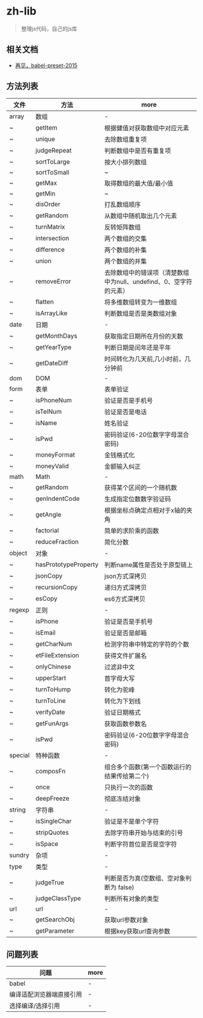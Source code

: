 # zh-lib

> 整理js代码，自己的js库

## 相关文档

- [再见，babel-preset-2015](https://zhuanlan.zhihu.com/p/29506685)

## 方法列表

| 文件      | 方法                   | more                                    |
|---------|----------------------|-----------------------------------------|
| array   | 数组                   | -                                       |
| ~       | getItem              | 根据健值对获取数组中对应元素                          |
| ~       | unique               | 去除数组重复项                                 |
| ~       | judgeRepeat          | 判断数组中是否有重复项                             |
| ~       | sortToLarge          | 按大小排列数组                                 |
| ~       | sortToSmall          | ~                                       |
| ~       | getMax               | 取得数组的最大值/最小值                            |
| ~       | getMin               | ~                                       |
| ~       | disOrder             | 打乱数组顺序                                  |
| ~       | getRandom            | 从数组中随机取出几个元素                            |
| ~       | turnMatrix           | 反转矩阵数组                                  |
| ~       | intersection         | 两个数组的交集                                 |
| ~       | difference           | 两个数组的补集                                 |
| ~       | union                | 两个数组的并集                                 |
| ~       | removeError          | 去除数组中的错误项（清楚数组中为null、undefind、0、空字符的元素） |
| ~       | flatten              | 将多维数组转变为一维数组                            |
| ~       | isArrayLike          | 判断数组是否是类数组对象                            |
| date    | 日期                   | -                                       |
| ~       | getMonthDays         | 获取指定日期所在月份的天数                           |
| ~       | getYearType          | 判断日期是闰年还是平年                             |
| ~       | getDateDiff          | 时间转化为几天前,几小时前，几分钟前                      |
| dom     | DOM                  | -                                       |
| form    | 表单                   | 表单验证                                    |
| ~       | isPhoneNum           | 验证是否是手机号                                |
| ~       | isTelNum             | 验证是否是电话                                 |
| ~       | isName               | 姓名验证                                    |
| ~       | isPwd                | 密码验证(6-20位数字字母混合密码)                     |
| ~       | moneyFormat          | 金钱格式化                                   |
| ~       | moneyValid           | 金额输入纠正                                  |
| math    | Math                 | -                                       |
| ~       | getRandom            | 获得某个区间的一个随机数                            |
| ~       | genIndentCode        | 生成指定位数数字验证码                             |
| ~       | getAngle             | 根据坐标点确定点相对于x轴的夹角                        |
| ~       | factorial            | 简单的求阶乘的函数                               |
| ~       | reduceFraction       | 简化分数                                    |
| object  | 对象                   | -                                       |
| ~       | hasPrototypeProperty | 判断name属性是否处于原型链上                        |
| ~       | jsonCopy             | json方式深拷贝                               |
| ~       | recursionCopy        | 递归方式深拷贝                                 |
| ~       | esCopy               | es6方式深拷贝                                |
| regexp  | 正则                   | -                                       |
| ~       | isPhone              | 验证是否是手机号                                |
| ~       | isEmail              | 验证是否是邮箱                                 |
| ~       | getCharNum           | 检测字符串中特定的字符的个数                          |
| ~       | etFileExtension      | 获得文件扩展名                                 |
| ~       | onlyChinese          | 过滤非中文                                   |
| ~       | upperStart           | 首字母大写                                   |
| ~       | turnToHump           | 转化为驼峰                                   |
| ~       | turnToLine           | 转化为下划线                                  |
| ~       | verifyDate           | 验证日期格式                                  |
| ~       | getFunArgs           | 获取函数参数名                                 |
| ~       | isPwd                | 密码验证(6-20位数字字母混合密码)                     |
| special | 特种函数                 | -                                       |
| ~       | composFn             | 组合多个函数(第一个函数运行的结果传给第二个)                 |
| ~       | once                 | 只执行一次的函数                                |
| ~       | deepFreeze           | 彻底冻结对象                                  |
| string  | 字符串                  | -                                       |
| ~       | isSingleChar         | 验证是不是单个字符                               |
| ~       | stripQuotes          | 去除字符串开始与结束的引号                           |
| ~       | isSpace              | 判断字符首位是否是空字符                            |
| sundry  | 杂项                   | -                                       |
| type    | 类型                   | -                                       |
| ~       | judgeTrue            | 判断是否为真(空数组、空对象判断为 false)                |
| ~       | judgeClassType       | 判断所有对象的类型                               |
| url     | url                  | -                                       |
| ~       | getSearchObj         | 获取url参数对象                               |
| ~       | getParameter         | 根据key获取url查询参数                          |

## 问题列表

| 问题           | more |
|--------------|------|
| babel        | -    |
| 编译适配浏览器端直接引用 | -    |
| 选择编译/选择引用    | -    |
